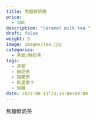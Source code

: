 ```yaml
---
title: 焦糖鮮奶茶
price:
  - 180
description: "caramel milk tea "
draft: false
weight: 9
image: images/tea.jpg
categories:
  - 茶類/鮮奶茶
tags:
  - 茶類
  - 鮮奶茶
  - 錫蘭茶
  - 斯里蘭卡
  - 焦糖
date: 2023-08-11T23:15:06+08:00
---
```


 焦糖鮮奶茶
